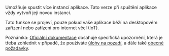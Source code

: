 ﻿Umožňuje spustit více instancí aplikace. Tato verze při spuštění aplikace vždy vytvoří její novou instanci.

Tato funkce se projeví, pouze pokud vaše aplikace běží na desktopovém zařízení nebo zařízení pro internet věcí (IoT).

Poznámka: [Oficiální dokumentace](https://docs.microsoft.com/en-us/windows/uwp/launch-resume/multi-instance-uwp) obsahuje specifická upozornění, která je třeba zohlednit v případě, že používáte [úlohy na pozadí](https://docs.microsoft.com/en-us/windows/uwp/launch-resume/multi-instance-uwp#background-tasks-and-multi-instancing), a dále také [obecné požadavky](https://docs.microsoft.com/en-us/windows/uwp/launch-resume/multi-instance-uwp#additional-considerations).
